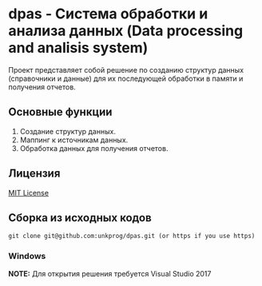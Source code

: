 # dpas - Система обработки и анализа данных (Data processing and analisis system)

Проект представляет собой решение по созданию структур данных (справочники и данные) для их последующей обработки в памяти и получения отчетов.

## Основные функции

1. Создание структур данных.
2. Маппинг к источникам данных.
3. Обработка данных для получения отчетов.

## Лицензия
[MIT License](https://github.com/unkprog/dpas/blob/master/LICENSE.txt)

## Сборка из исходных кодов

```
git clone git@github.com:unkprog/dpas.git (or https if you use https)
```

### Windows

**NOTE:** Для открытия решения требуется Visual Studio 2017
